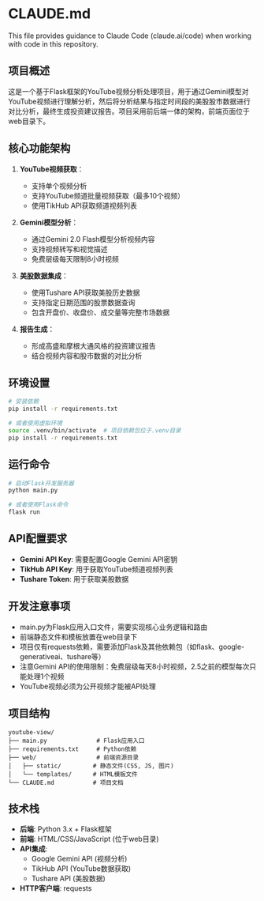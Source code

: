 # CLAUDE.md

This file provides guidance to Claude Code (claude.ai/code) when working with code in this repository.

## 项目概述

这是一个基于Flask框架的YouTube视频分析处理项目，用于通过Gemini模型对YouTube视频进行理解分析，然后将分析结果与指定时间段的美股股市数据进行对比分析，最终生成投资建议报告。项目采用前后端一体的架构，前端页面位于web目录下。

## 核心功能架构

1. **YouTube视频获取**：
   - 支持单个视频分析
   - 支持YouTube频道批量视频获取（最多10个视频）
   - 使用TikHub API获取频道视频列表

2. **Gemini模型分析**：
   - 通过Gemini 2.0 Flash模型分析视频内容
   - 支持视频转写和视觉描述
   - 免费层级每天限制8小时视频

3. **美股数据集成**：
   - 使用Tushare API获取美股历史数据
   - 支持指定日期范围的股票数据查询
   - 包含开盘价、收盘价、成交量等完整市场数据

4. **报告生成**：
   - 形成高盛和摩根大通风格的投资建议报告
   - 结合视频内容和股市数据的对比分析

## 环境设置

```bash
# 安装依赖
pip install -r requirements.txt

# 或者使用虚拟环境
source .venv/bin/activate  # 项目依赖包位于.venv目录
pip install -r requirements.txt
```

## 运行命令

```bash
# 启动Flask开发服务器
python main.py

# 或者使用Flask命令
flask run
```

## API配置要求

- **Gemini API Key**: 需要配置Google Gemini API密钥
- **TikHub API Key**: 用于获取YouTube频道视频列表
- **Tushare Token**: 用于获取美股数据

## 开发注意事项

- main.py为Flask应用入口文件，需要实现核心业务逻辑和路由
- 前端静态文件和模板放置在web目录下
- 项目仅有requests依赖，需要添加Flask及其他依赖包（如flask、google-generativeai、tushare等）
- 注意Gemini API的使用限制：免费层级每天8小时视频，2.5之前的模型每次只能处理1个视频
- YouTube视频必须为公开视频才能被API处理

## 项目结构

```
youtube-view/
├── main.py              # Flask应用入口
├── requirements.txt     # Python依赖
├── web/                 # 前端资源目录
│   ├── static/         # 静态文件(CSS, JS, 图片)
│   └── templates/      # HTML模板文件
└── CLAUDE.md           # 项目文档
```

## 技术栈

- **后端**: Python 3.x + Flask框架
- **前端**: HTML/CSS/JavaScript (位于web目录)
- **API集成**:
  - Google Gemini API (视频分析)
  - TikHub API (YouTube数据获取)
  - Tushare API (美股数据)
- **HTTP客户端**: requests